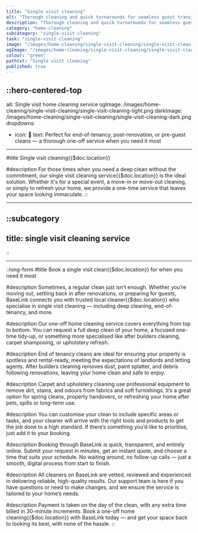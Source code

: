 ```yaml
---
title: "Single visit cleaning"
alt: "Thorough cleaning and quick turnarounds for seamless guest transitions"
description: "Thorough cleaning and quick turnarounds for seamless guest transitions"
category: "home-cleaning"
subcategory: "single-visit-cleaning"
task: "single-visit-cleaning"
image: "/images/home-cleaning/single-visit-cleaning/single-visit-cleaning.webp"
ogImage: "/images/home-cleaning/single-visit-cleaning/single-visit-cleaning.webp"
colour: "green"
pathtxt: "Single visit cleaning"
published: true
---
```



::hero-centered-top
---
alt: Single visit home cleaning service
ogImage: /images/home-cleaning/single-visit-cleaning/single-visit-cleaning-light.png
darkImage: /images/home-cleaning/single-visit-cleaning/single-visit-cleaning-dark.png
dropdowns:
  - icon: 🧼
    text: Perfect for end-of-tenancy, post-renovation, or pre-guest cleans — a thorough one-off service when you need it most
---

#title
Single visit cleaning{{$doc.location}}

#description
For those times when you need a deep clean without the commitment, our single visit cleaning service{{$doc.location}} is the ideal solution. Whether it's for a special event, a move-in or move-out cleaning, or simply to refresh your home, we provide a one-time service that leaves your space looking immaculate.
::

---

::subcategory
---
title: single visit cleaning service
---
::

---

::long-form
#title
Book a single visit clean{{$doc.location}} for when you need it most

#description
Sometimes, a regular clean just isn’t enough. Whether you’re moving out, settling back in after renovations, or preparing for guests, BaseLink connects you with trusted local cleaner{{$doc.location}} who specialise in single visit cleaning — including deep cleaning, end-of-tenancy, and more.

#description
Our one-off home cleaning service covers everything from top to bottom. You can request a full deep clean of your home, a focused one-time tidy-up, or something more specialised like after builders cleaning, carpet shampooing, or upholstery refresh.

#description
End of tenancy cleans are ideal for ensuring your property is spotless and rental-ready, meeting the expectations of landlords and letting agents. After builders cleaning removes dust, paint splatter, and debris following renovations, leaving your home clean and safe to enjoy.

#description
Carpet and upholstery cleaning use professional equipment to remove dirt, stains, and odours from fabrics and soft furnishings. It’s a great option for spring cleans, property handovers, or refreshing your home after pets, spills or long-term use.

#description
You can customise your clean to include specific areas or tasks, and your cleaner will arrive with the right tools and products to get the job done to a high standard. If there’s something you’d like to prioritise, just add it to your booking.

#description
Booking through BaseLink is quick, transparent, and entirely online. Submit your request in minutes, get an instant quote, and choose a time that suits your schedule. No waiting around, no follow-up calls — just a smooth, digital process from start to finish.

#description
All cleaners on BaseLink are vetted, reviewed and experienced in delivering reliable, high-quality results. Our support team is here if you have questions or need to make changes, and we ensure the service is tailored to your home’s needs.

#description
Payment is taken on the day of the clean, with any extra time billed in 30-minute increments. Book a one-off home cleaning{{$doc.location}} with BaseLink today — and get your space back to looking its best, with none of the hassle.
::